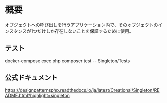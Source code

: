 # 概要
オブジェクトへの呼び出しを行うアプリケーション内で、そのオブジェクトのインスタンスが1つだけしか存在しないことを保証するために使用。

## テスト
docker-compose exec php composer test -- Singleton/Tests


## 公式ドキュメント
https://designpatternsphp.readthedocs.io/ja/latest/Creational/Singleton/README.html?highlight=singleton